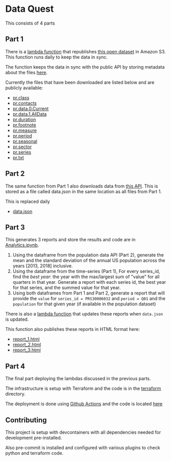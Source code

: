 # Data Quest

This consists of 4 parts

## Part 1

There is a [lambda function](src/update_data/) that republishes
[this open dataset](https://download.bls.gov/pub/time.series/pr/) in Amazon S3.
This function runs daily to keep the data in sync.

The function keeps the data in sync with the public API by storing metadata about the files [here](https://github-slfotg-rearc-data.s3.us-east-2.amazonaws.com/pr/contents.yaml).

Currently the files that have been downloaded are listed below and are publicly available:
- [pr.class](https://github-slfotg-rearc-data.s3.us-east-2.amazonaws.com/pr/pr.class)
- [pr.contacts](https://github-slfotg-rearc-data.s3.us-east-2.amazonaws.com/pr/pr.contacts)
- [pr.data.0.Current](https://github-slfotg-rearc-data.s3.us-east-2.amazonaws.com/pr/pr.data.0.Current)
- [pr.data.1.AllData](https://github-slfotg-rearc-data.s3.us-east-2.amazonaws.com/pr/pr.data.1.AllData)
- [pr.duration](https://github-slfotg-rearc-data.s3.us-east-2.amazonaws.com/pr/pr.duration)
- [pr.footnote](https://github-slfotg-rearc-data.s3.us-east-2.amazonaws.com/pr/pr.footnote)
- [pr.measure](https://github-slfotg-rearc-data.s3.us-east-2.amazonaws.com/pr/pr.measure)
- [pr.period](https://github-slfotg-rearc-data.s3.us-east-2.amazonaws.com/pr/pr.period)
- [pr.seasonal](https://github-slfotg-rearc-data.s3.us-east-2.amazonaws.com/pr/pr.seasonal)
- [pr.sector](https://github-slfotg-rearc-data.s3.us-east-2.amazonaws.com/pr/pr.sector)
- [pr.series](https://github-slfotg-rearc-data.s3.us-east-2.amazonaws.com/pr/pr.series)
- [pr.txt](https://github-slfotg-rearc-data.s3.us-east-2.amazonaws.com/pr/pr.txt)

## Part 2

The same function from Part 1 also downloads data from [this API](https://datausa.io/api/data?drilldowns=Nation&measures=Population).
This is stored as a file called data.json in the same location as all files from Part 1.

This is replaced daily
- [data.json](https://github-slfotg-rearc-data.s3.us-east-2.amazonaws.com/pr/data.json)

## Part 3

This generates 3 reports and store the results and code are in [Analytics.ipynb](notebooks/Analytics.ipynb).

1. Using the dataframe from the population data API (Part 2),
   generate the mean and the standard deviation of the annual US population across the years [2013, 2018] inclusive.
2. Using the dataframe from the time-series (Part 1),
   For every series_id, find the *best year*: the year with the max/largest sum of "value" for all quarters in that year. Generate a report with each series id, the best year for that series, and the summed value for that year.
3. Using both dataframes from Part 1 and Part 2, generate a report that will provide the `value`
   for `series_id = PRS30006032` and `period = Q01` and the `population` for that given year (if available in the population dataset)

There is also a [lambda function](src/generate_reports/) that updates these reports when `data.json` is updated.

This function also publishes these reports in HTML format here:
- [report_1.html](https://github-slfotg-rearc-data.s3.us-east-2.amazonaws.com/report_1.html)
- [report_2.html](https://github-slfotg-rearc-data.s3.us-east-2.amazonaws.com/report_2.html)
- [report_3.html](https://github-slfotg-rearc-data.s3.us-east-2.amazonaws.com/report_3.html)

## Part 4

The final part deploying the lambdas discussed in the previous parts.

The infrastructure is setup with Terraform and the code is in the [terraform](terraform/) directory.

The deployment is done using [Github Actions](actions/) and the code is located [here](.github/workflows/main.yml)

## Contributing

This project is setup with devcontainers with all dependencies needed for development pre-installed.

Also pre-commit is installed and configured with various plugins to check python and terraform code.
